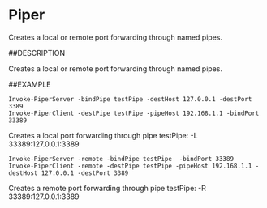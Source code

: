 # Piper
 Creates a local or remote port forwarding through named pipes.

##DESCRIPTION

Creates a local or remote port forwarding through named pipes.

##EXAMPLE
```
Invoke-PiperServer -bindPipe testPipe -destHost 127.0.0.1 -destPort 3389
Invoke-PiperClient -destPipe testPipe -pipeHost 192.168.1.1 -bindPort 33389
```

Creates a local port forwarding through pipe testPipe: -L 33389:127.0.0.1:3389
```
Invoke-PiperServer -remote -bindPipe testPipe  -bindPort 33389
Invoke-PiperClient -remote -destPipe testPipe -pipeHost 192.168.1.1 -destHost 127.0.0.1 -destPort 3389
```
Creates a remote port forwarding through pipe testPipe: -R 33389:127.0.0.1:3389
